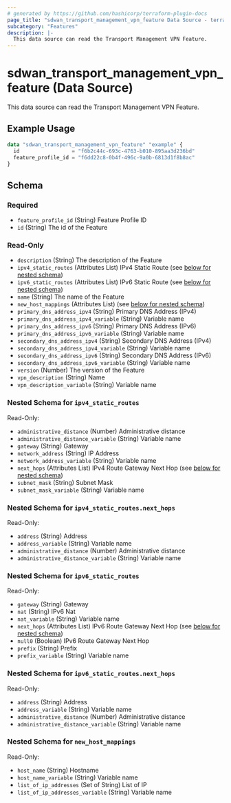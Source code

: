 ```yaml
---
# generated by https://github.com/hashicorp/terraform-plugin-docs
page_title: "sdwan_transport_management_vpn_feature Data Source - terraform-provider-sdwan"
subcategory: "Features"
description: |-
  This data source can read the Transport Management VPN Feature.
---
```


# sdwan_transport_management_vpn_feature (Data Source)

This data source can read the Transport Management VPN Feature.

## Example Usage

```terraform
data "sdwan_transport_management_vpn_feature" "example" {
  id                 = "f6b2c44c-693c-4763-b010-895aa3d236bd"
  feature_profile_id = "f6dd22c8-0b4f-496c-9a0b-6813d1f8b8ac"
}
```

<!-- schema generated by tfplugindocs -->
## Schema

### Required

- `feature_profile_id` (String) Feature Profile ID
- `id` (String) The id of the Feature

### Read-Only

- `description` (String) The description of the Feature
- `ipv4_static_routes` (Attributes List) IPv4 Static Route (see [below for nested schema](#nestedatt--ipv4_static_routes))
- `ipv6_static_routes` (Attributes List) IPv6 Static Route (see [below for nested schema](#nestedatt--ipv6_static_routes))
- `name` (String) The name of the Feature
- `new_host_mappings` (Attributes List) (see [below for nested schema](#nestedatt--new_host_mappings))
- `primary_dns_address_ipv4` (String) Primary DNS Address (IPv4)
- `primary_dns_address_ipv4_variable` (String) Variable name
- `primary_dns_address_ipv6` (String) Primary DNS Address (IPv6)
- `primary_dns_address_ipv6_variable` (String) Variable name
- `secondary_dns_address_ipv4` (String) Secondary DNS Address (IPv4)
- `secondary_dns_address_ipv4_variable` (String) Variable name
- `secondary_dns_address_ipv6` (String) Secondary DNS Address (IPv6)
- `secondary_dns_address_ipv6_variable` (String) Variable name
- `version` (Number) The version of the Feature
- `vpn_description` (String) Name
- `vpn_description_variable` (String) Variable name

<a id="nestedatt--ipv4_static_routes"></a>
### Nested Schema for `ipv4_static_routes`

Read-Only:

- `administrative_distance` (Number) Administrative distance
- `administrative_distance_variable` (String) Variable name
- `gateway` (String) Gateway
- `network_address` (String) IP Address
- `network_address_variable` (String) Variable name
- `next_hops` (Attributes List) IPv4 Route Gateway Next Hop (see [below for nested schema](#nestedatt--ipv4_static_routes--next_hops))
- `subnet_mask` (String) Subnet Mask
- `subnet_mask_variable` (String) Variable name

<a id="nestedatt--ipv4_static_routes--next_hops"></a>
### Nested Schema for `ipv4_static_routes.next_hops`

Read-Only:

- `address` (String) Address
- `address_variable` (String) Variable name
- `administrative_distance` (Number) Administrative distance
- `administrative_distance_variable` (String) Variable name



<a id="nestedatt--ipv6_static_routes"></a>
### Nested Schema for `ipv6_static_routes`

Read-Only:

- `gateway` (String) Gateway
- `nat` (String) IPv6 Nat
- `nat_variable` (String) Variable name
- `next_hops` (Attributes List) IPv6 Route Gateway Next Hop (see [below for nested schema](#nestedatt--ipv6_static_routes--next_hops))
- `null0` (Boolean) IPv6 Route Gateway Next Hop
- `prefix` (String) Prefix
- `prefix_variable` (String) Variable name

<a id="nestedatt--ipv6_static_routes--next_hops"></a>
### Nested Schema for `ipv6_static_routes.next_hops`

Read-Only:

- `address` (String) Address
- `address_variable` (String) Variable name
- `administrative_distance` (Number) Administrative distance
- `administrative_distance_variable` (String) Variable name



<a id="nestedatt--new_host_mappings"></a>
### Nested Schema for `new_host_mappings`

Read-Only:

- `host_name` (String) Hostname
- `host_name_variable` (String) Variable name
- `list_of_ip_addresses` (Set of String) List of IP
- `list_of_ip_addresses_variable` (String) Variable name
